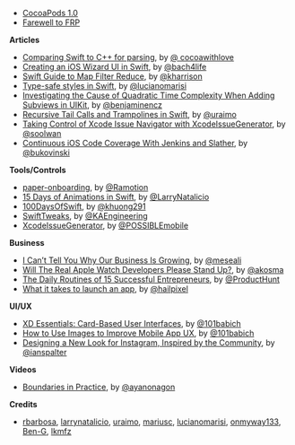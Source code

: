 * [CocoaPods 1.0](http://blog.cocoapods.org/CocoaPods-1.0/)
* [Farewell to FRP](http://elm-lang.org/blog/farewell-to-frp)

**Articles**

* [Comparing Swift to C++ for parsing](http://www.cocoawithlove.com/blog/2016/05/01/swift-name-demangling.html), by [@ cocoawithlove](https://twitter.com/cocoawithlove)
* [Creating an iOS Wizard UI in Swift](https://ijoshsmith.com/2016/05/08/creating-an-ios-wizard-ui-in-swift/), by [@bach4life](https://twitter.com/bach4life)
* [Swift Guide to Map Filter Reduce](http://useyourloaf.com/blog/swift-guide-to-map-filter-reduce/), by [@kharrison](https://twitter.com/kharrison)
* [Type-safe styles in Swift](http://www.marisibrothers.com/2016/05/type-safe-styles-in-swift.html), by [@lucianomarisi](https://twitter.com/lucianomarisi)
* [Investigating the Cause of Quadratic Time Complexity When Adding Subviews in UIKit](http://blog.benjamin-encz.de/post/disassembling-uikit-tintcolor-visitor/), by [@benjaminencz](https://twitter.com/benjaminencz)
* [Recursive Tail Calls and Trampolines in Swift](https://www.uraimo.com/2016/05/05/recursive-tail-calls-and-trampolines-in-swift/), by [@uraimo](https://twitter.com/uraimo)
* [Taking Control of Xcode Issue Navigator with XcodeIssueGenerator](https://possiblemobile.com/2016/05/xcode-issue-generator/), by [@soolwan](https://twitter.com/soolwan)
* [Continuous iOS Code Coverage With Jenkins and Slather](https://pspdfkit.com/blog/2016/continuous-ios-code-coverage-with-jenkins-and-slather/), by [@bukovinski](https://twitter.com/bukovinski)


**Tools/Controls**

* [paper-onboarding](https://github.com/Ramotion/paper-onboarding), by [@Ramotion](https://twitter.com/Ramotion)
* [15 Days of Animations in Swift](https://github.com/larrynatalicio/15DaysofAnimationsinSwift), by [@LarryNatalicio](https://twitter.com/LarryNatalicio)
* [100DaysOfSwift](https://github.com/khuong291/100DaysOfSwift), by [@khuong291](https://twitter.com/khuong291)
* [SwiftTweaks](https://github.com/khan/SwiftTweaks), by [@KAEngineering](https://twitter.com/KAEngineering)
* [XcodeIssueGenerator](https://github.com/doubleencore/XcodeIssueGenerator), by [@POSSIBLEmobile](https://twitter.com/POSSIBLEmobile)

**Business**

* [I Can’t Tell You Why Our Business Is Growing](https://medium.com/swlh/kill-your-conversion-funnel-9367e461a46f#.3e81q3doj), by [@meseali](https://twitter.com/meseali)
* [Will The Real Apple Watch Developers Please Stand Up?](https://medium.com/@akosma/will-the-real-apple-watch-developers-stand-up-c9e449f08d7d#.merazau1o), by [@akosma](https://twitter.com/akosma)
* [The Daily Routines of 15 Successful Entrepreneurs](https://medium.com/product-hunt/the-daily-routines-of-15-successful-entrepreneurs-5d946754ce58), by [@ProductHunt](https://twitter.com/ProductHunt)
* [What it takes to launch an app](http://www.hailpixel.com/articles/what-it-takes-to-launch-an-app), by [@hailpixel](https://twitter.com/hailpixel)

**UI/UX**

* [XD Essentials: Card-Based User Interfaces](http://blogs.adobe.com/creativecloud/card-based-user-interfaces/), by [@101babich](https://twitter.com/101babich)
* [How to Use Images to Improve Mobile App UX](https://uxplanet.org/how-to-use-images-to-improve-ux-for-mobile-apps-1fe3ff83bc8b),  by [@101babich](https://twitter.com/101babich)
* [Designing a New Look for Instagram, Inspired by the Community](https://medium.com/@ianspalter/designing-a-new-look-for-instagram-inspired-by-the-community-84530eb355e3), by [@ianspalter](https://twitter.com/ianspalter)


**Videos**

* [Boundaries in Practice](https://realm.io/news/tryswift-ayaka-nonaka-boundaries-in-practice/), by [@ayanonagon](https://twitter.com/ayanonagon)

**Credits**

* [rbarbosa](https://github.com/rbarbosa), [larrynatalicio](https://github.com/larrynatalicio), [uraimo](https://github.com/uraimo), [mariusc](https://github.com/mariusc), [lucianomarisi](https://github.com/lucianomarisi), [onmyway133](https://github.com/onmyway133), [Ben-G](https://github.com/Ben-G), [lkmfz](https://github.com/lkmfz)
